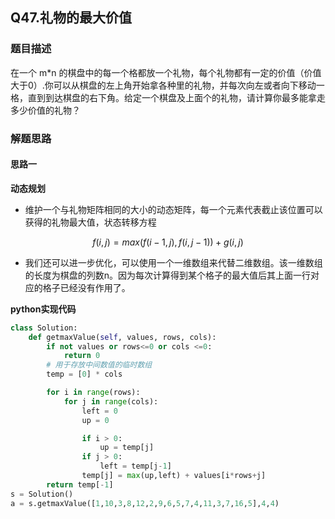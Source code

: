## Q47.礼物的最大价值
### 题目描述
在一个 m*n 的棋盘中的每一个格都放一个礼物，每个礼物都有一定的价值（价值大于0）.你可以从棋盘的左上角开始拿各种里的礼物，并每次向左或者向下移动一格，直到到达棋盘的右下角。给定一个棋盘及上面个的礼物，请计算你最多能拿走多少价值的礼物？
### 解题思路
#### 思路一
**动态规划**
- 维护一个与礼物矩阵相同的大小的动态矩阵，每一个元素代表截止该位置可以获得的礼物最大值，状态转移方程
```math
f(i, j)=max(f(i-1, j), f(i, j-1))+g(i, j)
```
- 我们还可以进一步优化，可以使用一个一维数组来代替二维数组。该一维数组的长度为棋盘的列数n。因为每次计算得到某个格子的最大值后其上面一行对应的格子已经没有作用了。


**python实现代码**
```python
class Solution:
    def getmaxValue(self, values, rows, cols):
        if not values or rows<=0 or cols <=0:
            return 0
        # 用于存放中间数值的临时数组
        temp = [0] * cols

        for i in range(rows):
            for j in range(cols):
                left = 0
                up = 0

                if i > 0:
                    up = temp[j]
                if j > 0:
                    left = temp[j-1]
                temp[j] = max(up,left) + values[i*rows+j]
        return temp[-1]
s = Solution()
a = s.getmaxValue([1,10,3,8,12,2,9,6,5,7,4,11,3,7,16,5],4,4)
```

